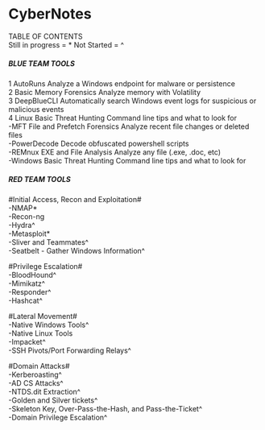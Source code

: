 # CyberNotes  

TABLE OF CONTENTS  
Still in progress = *
Not Started = ^

##### BLUE TEAM TOOLS #####  
1 AutoRuns                                  Analyze a Windows endpoint for malware or persistence  
2 Basic Memory Forensics              Analyze memory with Volatility  
3 DeepBlueCLI                         Automatically search Windows event logs for suspicious or malicious events  
4 Linux Basic Threat Hunting          Command line tips and what to look for  
-MFT File and Prefetch Forensics     Analyze recent file changes or deleted files  
-PowerDecode                         Decode obfuscated powershell scripts  
-REMnux EXE and File Analysis        Analyze any file (.exe, .doc, etc)  
-Windows Basic Threat Hunting        Command line tips and what to look for  


##### RED TEAM TOOLS #####  
#Initial Access, Recon and Exploitation#  
-NMAP*  
-Recon-ng  
-Hydra^  
-Metasploit*  
-Sliver and Teammates^  
-Seatbelt - Gather Windows Information^  

#Privilege Escalation#  
-BloodHound^  
-Mimikatz^  
-Responder^  
-Hashcat^  

#Lateral Movement#  
-Native Windows Tools^  
-Native Linux Tools  
-Impacket^  
-SSH Pivots/Port Forwarding Relays^  

#Domain Attacks#  
-Kerberoasting^  
-AD CS Attacks^  
-NTDS.dit Extraction^  
-Golden and Silver tickets^  
-Skeleton Key, Over-Pass-the-Hash, and Pass-the-Ticket^  
-Domain Privilege Escalation^  


